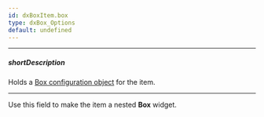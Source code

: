 ```yaml
---
id: dxBoxItem.box
type: dxBox_Options
default: undefined
---
```

---
##### shortDescription
Holds a [Box configuration object](/api-reference/10%20UI%20Widgets/dxBox/1%20Configuration/Configuration.md '/Documentation/ApiReference/UI_Widgets/dxBox/Configuration/') for the item.

---
Use this field to make the item a nested **Box** widget.